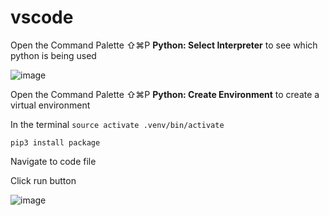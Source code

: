 # vscode

Open the Command Palette ⇧⌘P **Python: Select Interpreter** to see which python is being used

![image](https://github.com/ebanner/python-mini-projects/assets/2068912/89e276d9-4832-442d-b878-0b7d97202ed5)

Open the Command Palette ⇧⌘P **Python: Create Environment** to create a virtual environment

In the terminal `source activate .venv/bin/activate`

```
pip3 install package
```

Navigate to code file

Click run button

![image](https://github.com/ebanner/python-mini-projects/assets/2068912/147f782a-64d5-47b2-b5be-20b3215a7bb4)
